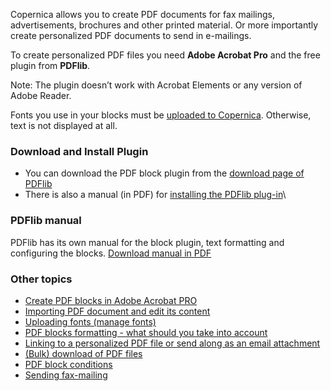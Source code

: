 Copernica allows you to create PDF documents for fax mailings,
advertisements, brochures and other printed material. Or more
importantly create personalized PDF documents to send in e-mailings.

To create personalized PDF files you need **Adobe Acrobat Pro** and the
free plugin from **PDFlib**.

Note: The plugin doesn’t work with Acrobat Elements or any version of
Adobe Reader.

Fonts you use in your blocks must be [uploaded to
Copernica](./uploading-fonts).
Otherwise, text is not displayed at all.

### Download and Install Plugin

-   You can download the PDF block plugin from the [download page of
    PDFlib](http://www.pdflib.com/download/pdflib-family/block-plugin-50/)
-   There is also a manual (in PDF) for [installing the PDFlib
    plug-in](http://www.pdflib.com/fileadmin/pdflib/pdf/support/How-to-install-block-plugin-4.5.pdf)\

### PDFlib manual

PDFlib has its own manual for the block plugin, text formatting and
configuring the blocks. [Download manual in
PDF](http://www.pdflib.com/fileadmin/pdflib/pdf/manuals/PDFlib-blocks-E.pdf)

### Other topics

-   [Create PDF blocks in Adobe Acrobat
    PRO](./create-pdf-blocks-in-adobe-acrobat-pro)
-   [Importing PDF document and edit its
    content](./import-pdf-document-and-editing-its-content)
-   [Uploading fonts (manage
    fonts)](./uploading-fonts)
-   [PDF blocks formatting - what should you take into
    account](./pdf-blocks-formatting-what-should-you-take-into-account)
-   [Linking to a personalized PDF file or send along as an email
    attachment](./linking-to-a-personalized-pdf-file-or-send-as-an-attachment)
-   [(Bulk) download of PDF
    files](./bulk-download-of-personalized-pdf-files)
-   [PDF block
    conditions](./conditionally-show-pdf-blocks)
-   [Sending
    fax-mailing](./sending-a-fax-mass-mailing)

